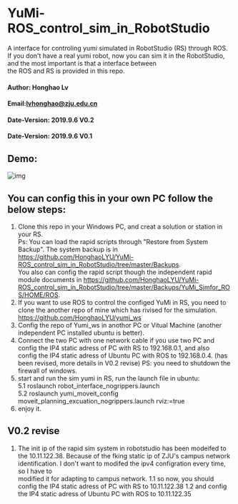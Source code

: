 # YuMi-ROS_control_sim_in_RobotStudio
A interface for controling yumi simulated in RobotStudio (RS) through ROS.
If you don't have a real yumi robot, now you can sim it in the RobotStudio, and the most important is that a interface between  
the ROS and RS is provided in this repo.

#### Author: Honghao Lv
#### Email:lvhonghao@zju.edu.cn
#### Date-Version: 2019.9.6 V0.2
#### Date-Version: 2019.9.6 V0.1

## Demo:

![img](https://honghaolyu.github.io/assets/images/posts/4-1.gif)

## You can config this in your own PC follow the below steps:
1. Clone this repo in your Windows PC, and creat a solution or station in your RS.  
Ps: You can load the rapid scripts through "Restore from System Backup". The system backup is in https://github.com/HonghaoLYU/YuMi-ROS_control_sim_in_RobotStudio/tree/master/Backups.  
You also can config the rapid script though the independent rapid module documents in https://github.com/HonghaoLYU/YuMi-ROS_control_sim_in_RobotStudio/tree/master/Backups/YuMi_Simfor_ROS/HOME/ROS.
2. If you want to use ROS to control the configed YuMi in RS, you need to clone the another repo of mine which has rivised for the simulation. https://github.com/HonghaoLYU/yumi_ws
3. Config the repo of Yumi_ws in anothor PC or Vitual Machine (another independent PC installed ubuntu is better).
4. Connect the two PC with one network cable if you use two PC and config the IP4 static adress of PC with RS to 192.168.0.1, and also  
config the IP4 static adress of Ubuntu PC with ROS to 192.168.0.4. (has been revised, more details in V0.2 revise)
PS: you need to shutdown the firewall of windows.
5. start and run the sim yumi in RS, run the launch file in ubuntu:   
5.1 roslaunch robot_interface_nogrippers.launch  
5.2 roslaunch yumi_moveit_config moveit_planning_excuation_nogrippers.launch rviz:=true
6. enjoy it.

## V0.2 revise
1. The init ip of the rapid sim system in robotstudio has been modeifed to the 10.11.122.38.
Because of the fking static ip of ZJU's campus network identification. I don't want to modifed the ipv4 configration every time, so I have to  
modified it for adapting to campus network.
1.1 so now, you should config the IP4 static adress of PC with RS to 10.11.122.38
1.2 and config the IP4 static adress of Ubuntu PC with ROS to 10.11.122.35